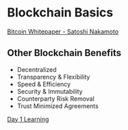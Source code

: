# Blockchain Basics
[Bitcoin Whitepaper - Satoshi Nakamoto](https://bitcoin.org/bitcoin.pdf)

## Other Blockchain Benefits
- Decentralized
- Transparency & Flexibility
- Speed & Efficiency
- Security & Immutability
- Counterparty Risk Removal
- Trust Minimized Agreements

<a href="./Days/Readme.md">Day 1 Learning</a>
